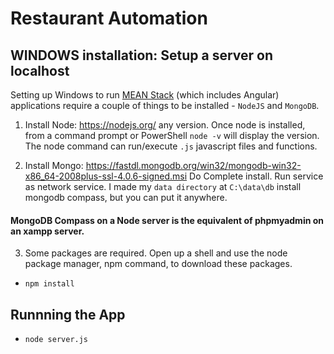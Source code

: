 # Restaurant Automation
## WINDOWS installation: Setup a server on localhost

Setting up Windows to run [MEAN Stack](https://en.wikipedia.org/wiki/MEAN_(software_bundle)) (which includes Angular) applications require a couple of things to be installed - `NodeJS` and `MongoDB`.
1. Install Node: https://nodejs.org/ any version. Once node is installed, from a command prompt or PowerShell `node -v` will display the version. The node command can run/execute `.js` javascript files and functions. 

2. Install Mongo: https://fastdl.mongodb.org/win32/mongodb-win32-x86_64-2008plus-ssl-4.0.6-signed.msi Do Complete install. Run service as network service. I made my `data directory` at `C:\data\db` install mongodb compass, but you can put it anywhere.

#### MongoDB Compass on a Node server is the equivalent of phpmyadmin on an xampp server.

3. Some packages are required. Open up a shell and use the node package manager, npm command, to download these packages.

+ `npm install`

## Runnning the App

+ `node server.js`

